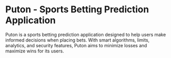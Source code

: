 # Puton - Sports Betting Prediction Application

Puton is a sports betting prediction application designed to help users make informed decisions when placing bets. With
smart algorithms, limits, analytics, and security features, Puton aims to minimize losses and maximize wins for its
users.
